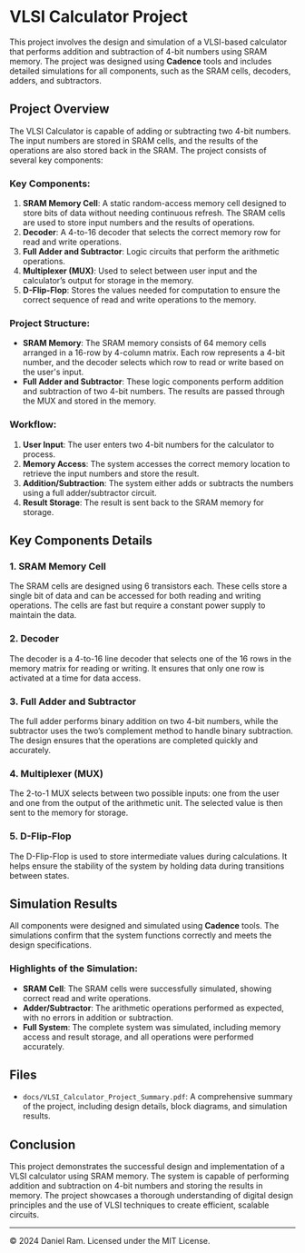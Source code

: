 # VLSI Calculator Project

This project involves the design and simulation of a VLSI-based calculator that performs addition and subtraction of 4-bit numbers using SRAM memory. The project was designed using **Cadence** tools and includes detailed simulations for all components, such as the SRAM cells, decoders, adders, and subtractors.

## Project Overview

The VLSI Calculator is capable of adding or subtracting two 4-bit numbers. The input numbers are stored in SRAM cells, and the results of the operations are also stored back in the SRAM. The project consists of several key components:

### Key Components:
1. **SRAM Memory Cell**: A static random-access memory cell designed to store bits of data without needing continuous refresh. The SRAM cells are used to store input numbers and the results of operations.
2. **Decoder**: A 4-to-16 decoder that selects the correct memory row for read and write operations.
3. **Full Adder and Subtractor**: Logic circuits that perform the arithmetic operations.
4. **Multiplexer (MUX)**: Used to select between user input and the calculator’s output for storage in the memory.
5. **D-Flip-Flop**: Stores the values needed for computation to ensure the correct sequence of read and write operations to the memory.

### Project Structure:

- **SRAM Memory**: The SRAM memory consists of 64 memory cells arranged in a 16-row by 4-column matrix. Each row represents a 4-bit number, and the decoder selects which row to read or write based on the user's input.
- **Full Adder and Subtractor**: These logic components perform addition and subtraction of two 4-bit numbers. The results are passed through the MUX and stored in the memory.


### Workflow:

1. **User Input**: The user enters two 4-bit numbers for the calculator to process.
2. **Memory Access**: The system accesses the correct memory location to retrieve the input numbers and store the result.
3. **Addition/Subtraction**: The system either adds or subtracts the numbers using a full adder/subtractor circuit.
4. **Result Storage**: The result is sent back to the SRAM memory for storage.

## Key Components Details

### 1. SRAM Memory Cell
The SRAM cells are designed using 6 transistors each. These cells store a single bit of data and can be accessed for both reading and writing operations. The cells are fast but require a constant power supply to maintain the data.

### 2. Decoder
The decoder is a 4-to-16 line decoder that selects one of the 16 rows in the memory matrix for reading or writing. It ensures that only one row is activated at a time for data access.

### 3. Full Adder and Subtractor
The full adder performs binary addition on two 4-bit numbers, while the subtractor uses the two’s complement method to handle binary subtraction. The design ensures that the operations are completed quickly and accurately.

### 4. Multiplexer (MUX)
The 2-to-1 MUX selects between two possible inputs: one from the user and one from the output of the arithmetic unit. The selected value is then sent to the memory for storage.

### 5. D-Flip-Flop
The D-Flip-Flop is used to store intermediate values during calculations. It helps ensure the stability of the system by holding data during transitions between states.

## Simulation Results

All components were designed and simulated using **Cadence** tools. The simulations confirm that the system functions correctly and meets the design specifications.

### Highlights of the Simulation:
- **SRAM Cell**: The SRAM cells were successfully simulated, showing correct read and write operations.
- **Adder/Subtractor**: The arithmetic operations performed as expected, with no errors in addition or subtraction.
- **Full System**: The complete system was simulated, including memory access and result storage, and all operations were performed accurately.

## Files

- `docs/VLSI_Calculator_Project_Summary.pdf`: A comprehensive summary of the project, including design details, block diagrams, and simulation results.

## Conclusion

This project demonstrates the successful design and implementation of a VLSI calculator using SRAM memory. The system is capable of performing addition and subtraction on 4-bit numbers and storing the results in memory. The project showcases a thorough understanding of digital design principles and the use of VLSI techniques to create efficient, scalable circuits.

---

© 2024 Daniel Ram. Licensed under the MIT License.
